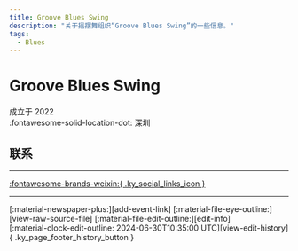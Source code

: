 ```yaml
---
title: Groove Blues Swing
description: "关于摇摆舞组织“Groove Blues Swing”的一些信息。"
tags:
  - Blues
---
```


# Groove Blues Swing

成立于 2022  
:fontawesome-solid-location-dot: 深圳  


## 联系


---

 [:fontawesome-brands-weixin:{ .ky_social_links_icon }](# "Groove BluesSwing")

---

<div class="ky_page_footer" markdown>
<div class="ky_page_footer_trailing" markdown="span">
[:material-newspaper-plus:][add-event-link]
[:material-file-eye-outline:][view-raw-source-file]
[:material-file-edit-outline:][edit-info]
</div>
<div class="ky_page_footer_leading" markdown="span">
[:material-clock-edit-outline: 2024-06-30T10:35:00 UTC][view-edit-history]{ .ky_page_footer_history_button }
</div>
</div>

[add-event-link]: https://github.com/swingdance/events/issues/new?assignees=&labels=add+event&projects=&template=02-add_entity.yml&title=%5Bzh_CN%5D%20Add%20Event%3A%20%3CName%3E&region=zh_CN&province=Guangdong&city=Shenzhen&org_id=groove-blues-swing "添加活动"
[view-raw-source-file]: https://github.com/swingdance/orgs/blob/main/zh_CN/groove-blues-swing.json "查看原始源文件"
[edit-info]: https://github.com/swingdance/orgs/issues/new?assignees=&labels=update+org&projects=&template=03-update_entity.yml&title=%5Bzh_CN%5D%20Update%20Org%3A%20Groove%20Blues%20Swing&region=zh_CN&id=groove-blues-swing&name=Groove%20Blues%20Swing "编辑信息"

[view-edit-history]: https://github.com/swingdance/orgs/commits/main/zh_CN/groove-blues-swing.json "查看编辑历史"
